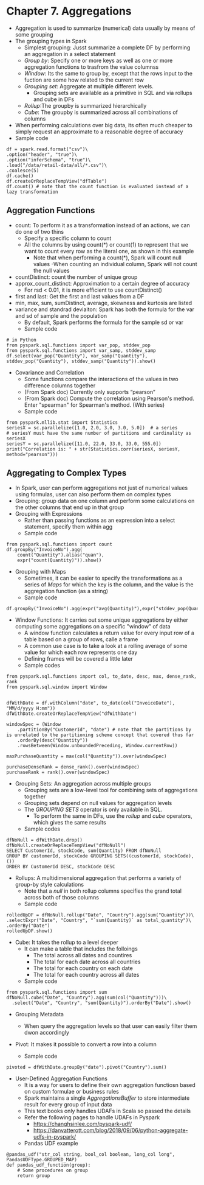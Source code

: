# Chapter 7. Aggregations
- Aggregation is used to summarize (numerical) data usually by means of some grouping
- The grouping types in Spark
  - Simplest grouping: Jusst summarize a complete DF by performing an aggregation in a select statement
  - *Group by*: Specify one or more keys as well as one or more aggregation functions to trasfrom the value columnss
  - *Window*: Its the same to group by, except that the rows input to the fuction are some how related to the current row
  - *Grouping set*: Aggregate at multiple different levels.
    - Grouping sets are available as a primitive in SQL and via rollups and cube in DFs
  - *Rollup*:The groupby is summarized hierarchically
  - *Cube*: The groupby is summarized across all combinations of columns
- When performing calculations over big data, its often much cheaper to simply request an approximate to a reasonable degree of accuracy
- Sample code
```
df = spark.read.format("csv")\
.option("header", "true")\
.option("inferSchema", "true")\
.load("/data/retail-data/all/*.csv")\
.coalesce(5)
df.cache()
df.createOrReplaceTempView("dfTable")
df.count() # note that the count function is evaluated instead of a lazy transformation
```

## Aggregation Functions
- count: To perform it as a transformation instead of an actions, we can do one of two thins
  - Specify a specific column to count
  - All the columns by using count(*) or count(1) to represent that we want to count every row as the literal one, as shown in this example
  	- Note that when performing a count(*), Spark will count null values
  	-When counting an individual column, Spark will not count the null values
- countDistinct: count the number of unique group
- approx_count_distinct: Approximation to a certain degree of accuracy
  - For rsd < 0.01, it is more efficient to use countDistinct()
- first and last: Get the first and last values from a DF
- min, max, sum, sumDistinct, average, skewness and kurtosis are listed
 - variance and standrad deviaiton: Spark has both the formula for the var and sd of sample and the population
   - By default, Spark performs the formula for the sample sd or var
	- Sample code
```
# in Python
from pyspark.sql.functions import var_pop, stddev_pop
from pyspark.sql.functions import var_samp, stddev_samp
df.select(var_pop("Quantity"), var_samp("Quantity"),
stddev_pop("Quantity"), stddev_samp("Quantity")).show()
```
- Covariance and Correlation
  - Some functions compare the interactions of the values in two difference columns together
  - (From Spark doc) Currently only supports “pearson”
  - (From Spark doc) Compute the correlation using Pearson's method. Enter "spearman" for Spearman's method. (With series)
  - Sample code
```
from pyspark.mllib.stat import Statistics
seriesX = sc.parallelize([1.0, 2.0, 3.0, 3.0, 5.0])  # a series
# seriesY must have the same number of partitions and cardinality as seriesX
seriesY = sc.parallelize([11.0, 22.0, 33.0, 33.0, 555.0])
print("Correlation is: " + str(Statistics.corr(seriesX, seriesY, method="pearson")))
```

## Aggregating to Complex Types
- In Spark, user can perform aggregations not just of numerical values using formulas, user can also perform them on complex types
- Grouping: group data on one column and perform some calculations on the other columns that end up in that group
- Grouping with Expressions
  - Rather than passing functions as an expression into a select statement, specify them within agg
  - Sample code
```
from pyspark.sql.functions import count
df.groupBy("InvoiceNo").agg(
    count("Quantity").alias("quan"),
    expr("count(Quantity)")).show()
```

- Grouping with Maps
  - Sometimes, it can be easier to specify the transformations as a series of *Maps* for which the key is the column, and the value is the aggregation function (as a string)
  - Sample code
```
df.groupBy("InvoiceNo").agg(expr("avg(Quantity)"),expr("stddev_pop(Quantity)")).show()
```

- Window Functions: It carries out some unique aggregations by either computing some aggregations on a specific "window" of data
  - A window function calculates a return value for every input row of a table based on a group of rows, calle a frame
  - A common use case is to take a look at a rolling average of some value for which each row represents one day
  - Defining frames will be covered a little later
  - Sample codes
```
from pyspark.sql.functions import col, to_date, desc, max, dense_rank, rank
from pyspark.sql.window import Window


dfWithDate = df.withColumn("date", to_date(col("InvoiceDate"), "MM/d/yyyy H:mm"))
dfWithDate.createOrReplaceTempView("dfWithDate")

windowSpec = (Window
	.partitionBy("CustomerId", "date") # note that the partitions by is unrelated to the partitioning scheme concept that covered thus far
	.orderBy(desc("Quantity"))
	.rowsBetween(Window.unboundedPreceding, Window.currentRow))

maxPurchaseQuantity = max(col("Quantity")).over(windowSpec)

purchaseDenseRank = dense_rank().over(windowSpec)
purchaseRank = rank().over(windowSpec)
```

- Grouping Sets: An aggregation across multiple groups
  - Grouping sets are a low-level tool for combining sets of aggregations together
  - Grouping sets depend on null values for aggregation levels
  - The *GROUPING SETS* operator is only available in SQL. 
  	- To perform the same in DFs, use the *rollup* and *cube* operators, which gives the same results
  - Sample codes
```
dfNoNull = dfWithDate.drop()
dfNoNull.createOrReplaceTempView("dfNoNull")
SELECT CustomerId, stockCode, sum(Quantity) FROM dfNoNull
GROUP BY customerId, stockCode GROUPING SETS((customerId, stockCode),())
ORDER BY CustomerId DESC, stockCode DESC
```

- Rollups: A multidimensional aggregation that performs a variety of group-by style calculations
  - Note that a *null* in both rollup columns specifies the grand total across both of those columns
  - Sample code
```
rolledUpDF = dfNoNull.rollup("Date", "Country").agg(sum("Quantity"))\
.selectExpr("Date", "Country", "`sum(Quantity)` as total_quantity")\
.orderBy("Date")
rolledUpDF.show()
```

- Cube: It takes the rollup to a level deeper
  - It can make a table that includes the folloings
    - The total across all dates and countires
    - The total for each date across all countries
    - The total for each country on each date
    - The total for each country across all dates
  - Sample code
```
from pyspark.sql.functions import sum
dfNoNull.cube("Date", "Country").agg(sum(col("Quantity")))\
  .select("Date", "Country", "sum(Quantity)").orderBy("Date").show()
```

- Grouping Metadata
  - When query the aggregation levels so that user can easily filter them dwon accordingly

- Pivot: It makes it possible to convert a row into a column
  - Sample code
```
pivoted = dfWithDate.groupBy("date").pivot("Country").sum()
```

- User-Defined Aggregation Functions
  - It is a way for users to define their own aggregation functiosn based on custom formulae or business rules
  - Spark maintains a single *AggregationsBuffer* to store intermediate result for every group of input data
  - This text books only handles UDAFs in Scala so passed the details 
  - Refer the following pages to handle UDAFs in Pyspark
    - https://changhsinlee.com/pyspark-udf/
    - https://danvatterott.com/blog/2018/09/06/python-aggregate-udfs-in-pyspark/
  - Pandas UDF example
```    
@pandas_udf("str_col string, bool_col boolean, long_col long", PandasUDFType.GROUPED_MAP)
def pandas_udf_function(group):
    # Some procedures on group
    return group
```
